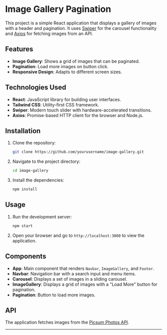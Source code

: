 

# Image Gallery Pagination

This project is a simple React application that displays a gallery of images with a header and pagination. It uses [Swiper](https://swiperjs.com/) for the carousel functionality and [Axios](https://axios-http.com/) for fetching images from an API.

## Features

- **Image Gallery**: Shows a grid of images that can be paginated.
- **Pagination**: Load more images on button click.
- **Responsive Design**: Adapts to different screen sizes.

## Technologies Used

- **React**: JavaScript library for building user interfaces.
- **Tailwind CSS**: Utility-first CSS framework.
- **Swiper**: Modern touch slider with hardware-accelerated transitions.
- **Axios**: Promise-based HTTP client for the browser and Node.js.

## Installation

1. Clone the repository:

   ```bash
   git clone https://github.com/yourusername/image-gallery.git
   ```

2. Navigate to the project directory:

   ```bash
   cd image-gallery
   ```

3. Install the dependencies:

   ```bash
   npm install
   ```

## Usage

1. Run the development server:

   ```bash
   npm start
   ```

2. Open your browser and go to `http://localhost:3000` to view the application.

## Components

- **App**: Main component that renders `Navbar`, `ImageGallery`, and `Footer`.
- **Navbar**: Navigation bar with a search input and menu items.
- **Carousel**: Displays a set of images in a sliding carousel.
- **ImageGallery**: Displays a grid of images with a "Load More" button for pagination.
- **Pagination**: Button to load more images.

## API

The application fetches images from the [Picsum Photos API](https://picsum.photos/v2/list?page=2&limit=100).


---
